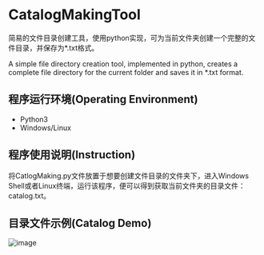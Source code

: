 # CatalogMakingTool
简易的文件目录创建工具，使用python实现，可为当前文件夹创建一个完整的文件目录，并保存为*.txt格式。

A simple file directory creation tool, implemented in python, creates a complete file directory for the current folder and saves it in *.txt format.

## 程序运行环境(Operating Environment)

* Python3
* Windows/Linux

## 程序使用说明(Instruction)

将CatlogMaking.py文件放置于想要创建文件目录的文件夹下，进入Windows Shell或者Linux终端，运行该程序，便可以得到获取当前文件夹的目录文件：catalog.txt。

## 目录文件示例(Catalog Demo)

![image](https://github.com/HuaJiuShi/CatalogMakingTool/tree/master/images/example01.jpg)
